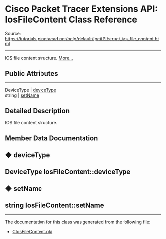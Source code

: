 # Cisco Packet Tracer Extensions API: IosFileContent Class Reference

Source: https://tutorials.ptnetacad.net/help/default/IpcAPI/struct_ios_file_content.html

---

IOS file content structure. [More...](struct_ios_file_content.html#details)

##  Public Attributes  
  
---  
DeviceType | [deviceType](struct_ios_file_content.html#a02ce89ce7a661f66ffdd5373e5358d21)  
string | [setName](struct_ios_file_content.html#ae9e46c679372322bbc8dcd35e690137a)  
  
## Detailed Description

IOS file content structure. 

## Member Data Documentation

## ◆ deviceType

DeviceType IosFileContent::deviceType  
---  
  
## ◆ setName

string IosFileContent::setName  
---  
  
* * *

The documentation for this class was generated from the following file:

  * [CIosFileContent.pki](_c_ios_file_content_8pki.html)


